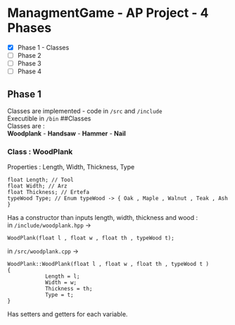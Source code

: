 # ManagmentGame - AP Project - 4 Phases

- [x] Phase 1 - Classes
- [ ] Phase 2
- [ ] Phase 3
- [ ] Phase 4

## Phase 1  
Classes are implemented - code in `/src` and `/include`  
Executible in `/bin`
##Classes  
Classes are :  
**Woodplank** - **Handsaw** - **Hammer** - **Nail**  
### Class : WoodPlank  
Properties : Length, Width, Thickness, Type
``` 
float Length; // Tool
float Width; // Arz
float Thickness; // Ertefa
typeWood Type; // Enum typeWood -> { Oak , Maple , Walnut , Teak , Ash }
```  
Has a constructor than inputs length, width, thickness and wood :  
in `/include/woodplank.hpp` -> 
```
WoodPlank(float l , float w , float th , typeWood t);
```  
in `/src/woodplank.cpp` ->  
```
WoodPlank::WoodPlank(float l , float w , float th , typeWood t )
{
            Length = l;
            Width = w;
            Thickness = th;
            Type = t;
}
```  
Has setters and getters for each variable.  
